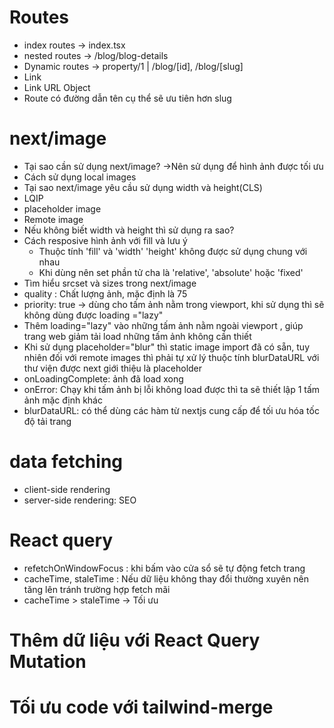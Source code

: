 # Routes

- index routes -> index.tsx
- nested routes -> /blog/blog-details
- Dynamic routes -> property/1 | /blog/[id], /blog/[slug]
- Link
- Link URL Object
- Route có đường dẫn tên cụ thể sẽ ưu tiên hơn slug

# next/image

- Tại sao cần sử dụng next/image? ->Nên sử dụng để hình ảnh được tối ưu
- Cách sử dụng local images
- Tại sao next/image yêu cầu sử dụng width và height(CLS)
- LQIP
- placeholder image
- Remote image
- Nếu không biết width và height thì sử dụng ra sao?
- Cách resposive hình ảnh với fill và lưu ý
  - Thuộc tính 'fill' và 'width' 'height' không được sử dụng chung với nhau
  - Khi dùng nên set phần tử cha là 'relative', 'absolute' hoặc 'fixed'
- Tìm hiểu srcset và sizes trong next/image
- quality : Chất lượng ảnh, mặc định là 75
- priority: true -> dùng cho tấm ảnh nằm trong viewport, khi sử dụng thì sẽ không dùng được loading ="lazy"
- Thêm loading="lazy" vào những tấm ảnh nằm ngoài viewport , giúp trang web giảm tải load những tấm ảnh không cần thiết
- Khi sử dụng placeholder="blur" thì static image import đã có sẵn, tuy nhiên đối với remote images thì phải tự xử lý thuộc tính blurDataURL với thư viện được next giới thiệu là placeholder
- onLoadingComplete: ảnh đã load xong
- onError: Chạy khi tấm ảnh bị lỗi không load được thì ta sẽ thiết lập 1 tấm ảnh mặc định khác
- blurDataURL: có thể dùng các hàm từ nextjs cung cấp để tối ưu hóa tốc độ tải trang

# data fetching

- client-side rendering
- server-side rendering: SEO

# React query

- refetchOnWindowFocus : khi bấm vào cửa sổ sẽ tự động fetch trang
- cacheTime, staleTime : Nếu dữ liệu không thay đổi thường xuyên nên tăng lên tránh trường hợp fetch mãi
- cacheTime > staleTime -> Tối ưu
<!-- !! Lưu ý: Cần phải tìm hiểu xem dữ liệu có thay đổi thường xuyên hay không? -->

# Thêm dữ liệu với React Query Mutation

# Tối ưu code với tailwind-merge
